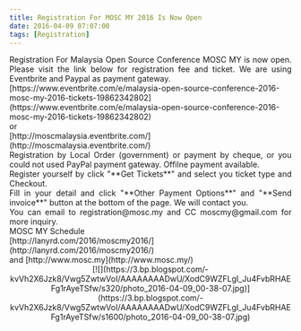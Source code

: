 ```yaml
---
title: Registration For MOSC MY 2016 Is Now Open
date: 2016-04-09 07:07:00
tags: [Registration]
---
```


<div style="text-align: justify;">Registration For Malaysia Open Source Conference MOSC MY is now open. Please visit the link below for registration fee and ticket. We are using Eventbrite and Paypal as payment gateway.</div>

<div style="text-align: justify;">[https://www.eventbrite.com/e/malaysia-open-source-conference-2016-mosc-my-2016-tickets-19862342802](https://www.eventbrite.com/e/malaysia-open-source-conference-2016-mosc-my-2016-tickets-19862342802)</div>

<div style="text-align: justify;">or</div>

<div style="text-align: justify;">[http://moscmalaysia.eventbrite.com/](http://moscmalaysia.eventbrite.com/)</div>

<div style="text-align: justify;">Registration by Local Order (government) or payment by cheque, or you could not used PayPal payment gateway. Offilne payment available.</div>

<div style="text-align: justify;">Register yourself by click "**Get Tickets**" and select you ticket type and Checkout.</div>

<div style="text-align: justify;">Fill in your detail and click "**Other Payment Options**" and "**Send invoice**" button at the bottom of the page. We will contact you.</div>

<div style="text-align: justify;">You can email to registration@mosc.my and CC moscmy@gmail.com for more inquiry.</div>

<div style="text-align: justify;">MOSC MY Schedule</div>

<div style="text-align: justify;">[http://lanyrd.com/2016/moscmy2016/](http://lanyrd.com/2016/moscmy2016/)</div>

<div style="text-align: justify;">and [http://www.mosc.my](http://www.mosc.my/)</div>

<div class="separator" style="clear: both; text-align: center;">[![](https://3.bp.blogspot.com/-kvVh2X6Jzk8/Vwg5ZwtwVoI/AAAAAAAADwU/XodC9WZFLgI_Ju4FvbRHAEFg1rAyeTSfw/s320/photo_2016-04-09_00-38-07.jpg)](https://3.bp.blogspot.com/-kvVh2X6Jzk8/Vwg5ZwtwVoI/AAAAAAAADwU/XodC9WZFLgI_Ju4FvbRHAEFg1rAyeTSfw/s1600/photo_2016-04-09_00-38-07.jpg)</div>